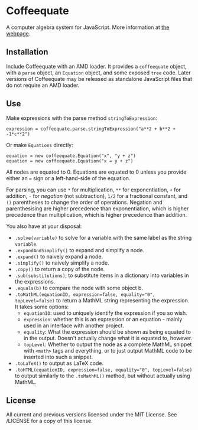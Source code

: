 Coffeequate
===========

A computer algebra system for JavaScript. More information at [the webpage](http://matthewja.com/Coffeequate).

## Installation
Include Coffeequate with an AMD loader. It provides a `coffeequate` object, with a `parse` object, an `Equation` object, and some exposed `tree` code.
Later versions of Coffeequate may be released as standalone JavaScript files that do not require an AMD loader.

## Use
Make expressions with the parse method `stringToExpression`:

    expression = coffeequate.parse.stringToExpression("a**2 + b**2 + -1*c**2")

Or make `Equations` directly:

    equation = new coffeequate.Equation("x", "y + z")
    equation = new coffeequate.Equation("x = y + z")

All nodes are equated to 0. Equations are equated to 0 unless you provide either an `=` sign or a left-hand-side of the equation.

For parsing, you can use `*` for multiplication, `**` for exponentiation, `+` for addition, `-` for *negation* (not subtraction), `1/2` for a fractional constant, and `()` parentheses to change the order of operations. Negation and parenthesising are higher precedence than exponentiation, which is higher precedence than multiplication, which is higher precedence than addition.

You also have at your disposal:

- `.solve(variable)` to solve for a variable with the same label as the string `variable`.
- `.expandAndSimplify()` to expand and simplify a node.
- `.expand()` to naively expand a node.
- `.simplify()` to naively simplify a node.
- `.copy()` to return a copy of the node.
- `.sub(substitutions)`, to substitute items in a dictionary into variables in the expressions.
- `.equals(b)` to compare the node with some object b.
- `.toMathML(equationID, expression=false, equality="0", topLevel=false)` to return a MathML string representing the expression. It takes some options:
	- `equationID`: used to uniquely identify the expression if you so wish.
	- `expression`: whether this is an expression or an equation - mainly used in an interface with another project.
	- `equality`: What the expression should be shown as being equated to in the output. Doesn't actually change what it is equated to, however.
	- `topLevel`: Whether to output the node as a complete MathML snippet with `<math>` tags and everything, or to just output MathML code to be inserted into such a snippet.
- `.toLaTeX()` to output as LaTeX code.
- `.toHTML(equationID, expression=false, equality="0", topLevel=false)` to output similarly to the `.toMathML()` method, but without actually using MathML.

## License
All current and previous versions licensed under the MIT License. See /LICENSE for a copy of this license.
